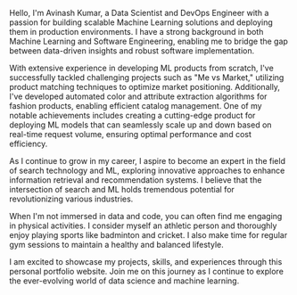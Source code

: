 Hello, I'm Avinash Kumar, a Data Scientist and DevOps Engineer with a passion for building scalable Machine Learning solutions and deploying them in production environments. I have a strong background in both Machine Learning and Software Engineering, enabling me to bridge the gap between data-driven insights and robust software implementation.

With extensive experience in developing ML products from scratch, I've successfully tackled challenging projects such as "Me vs Market," utilizing product matching techniques to optimize market positioning. Additionally, I've developed automated color and attribute extraction algorithms for fashion products, enabling efficient catalog management. One of my notable achievements includes creating a cutting-edge product for deploying ML models that can seamlessly scale up and down based on real-time request volume, ensuring optimal performance and cost efficiency.

As I continue to grow in my career, I aspire to become an expert in the field of search technology and ML, exploring innovative approaches to enhance information retrieval and recommendation systems. I believe that the intersection of search and ML holds tremendous potential for revolutionizing various industries.

When I'm not immersed in data and code, you can often find me engaging in physical activities. I consider myself an athletic person and thoroughly enjoy playing sports like badminton and cricket. I also make time for regular gym sessions to maintain a healthy and balanced lifestyle.

I am excited to showcase my projects, skills, and experiences through this personal portfolio website. Join me on this journey as I continue to explore the ever-evolving world of data science and machine learning.

